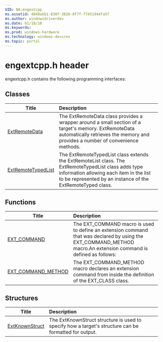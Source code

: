 ```yaml
---
UID: NA:engextcpp
ms.assetid: 4849a6b1-830f-3826-8f7f-f7451944fa5f
ms.author: windowsdriverdev
ms.date: 01/18/18
ms.keywords: 
ms.prod: windows-hardware
ms.technology: windows-devices
ms.topic: portal
---
```


# engextcpp.h header



engextcpp.h contains the following programming interfaces:


## Classes
| Title | Description |
| ---- |:---- |
| [ExtRemoteData](nl-engextcpp-extremotedata.md) | The ExtRemoteData class provides a wrapper around a small section of a target's memory. ExtRemoteData automatically retrieves the memory and provides a number of convenience methods. |
| [ExtRemoteTypedList](nl-engextcpp-extremotetypedlist.md) | The ExtRemoteTypedList class extends the ExtRemoteList class. The ExtRemoteTypedList class adds type information allowing each item in the list to be represented by an instance of the ExtRemoteTyped class. |




## Functions
| Title | Description |
| ---- |:---- |
| [EXT_COMMAND](nf-engextcpp-ext_command.md) | The EXT_COMMAND macro is used to define an extension command that was declared by using the EXT_COMMAND_METHOD macro.An extension command is defined as follows: |
| [EXT_COMMAND_METHOD](nf-engextcpp-ext_command_method.md) | The EXT_COMMAND_METHOD macro declares an extension command from inside the definition of the EXT_CLASS class. |



## Structures
| Title | Description |
| ---- |:---- |
| [ExtKnownStruct](ns-engextcpp-extknownstruct.md) | The ExtKnownStruct structure is used to specify how a target's structure can be formatted for output. |
